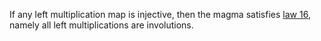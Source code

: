 If any left multiplication map is injective, then the magma satisfies [law 16](https://teorth.github.io/equational_theories/implications/?16), namely all left multiplications are involutions.
